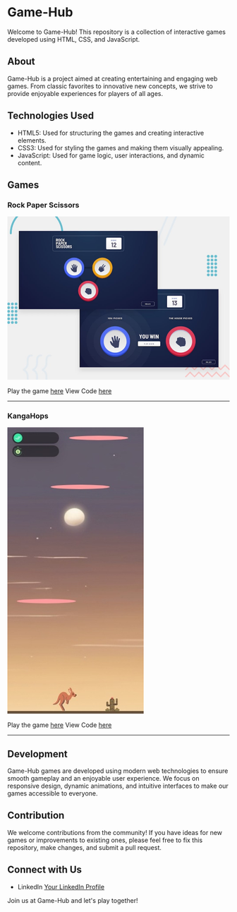 # Game-Hub

Welcome to Game-Hub! This repository is a collection of interactive games developed using HTML, CSS, and JavaScript.

## About

Game-Hub is a project aimed at creating entertaining and engaging web games. From classic favorites to innovative new concepts, we strive to provide enjoyable experiences for players of all ages.

## Technologies Used

- HTML5: Used for structuring the games and creating interactive elements.
- CSS3: Used for styling the games and making them visually appealing.
- JavaScript: Used for game logic, user interactions, and dynamic content.

## Games

### Rock Paper Scissors

![Rock Paper Scissors](Rock-Paper-Scissors/img/rock-paper-scissors.png)

Play the game [here](https://upovibe.github.io/FrontendMentor-Solutions/Rock-Paper-Scissors) View Code [here](https://github.com/upovibe/Game-Hub/tree/main/Rock-Paper-Scissors)

---

### KangaHops

![Game Image](KangaHops/media/KangaHops.png)

Play the game [here](https://upovibe.github.io/Game-Hub/KangaHops/) View Code [here](https://github.com/upovibe/Game-Hub/tree/main/KangaHops)

---

## Development

Game-Hub games are developed using modern web technologies to ensure smooth gameplay and an enjoyable user experience. We focus on responsive design, dynamic animations, and intuitive interfaces to make our games accessible to everyone.

## Contribution

We welcome contributions from the community! If you have ideas for new games or improvements to existing ones, please feel free to fix this repository, make changes, and submit a pull request.

## Connect with Us

- LinkedIn [Your LinkedIn Profile](https://www.linkedin.com/in/upovibe/)

Join us at Game-Hub and let's play together!

